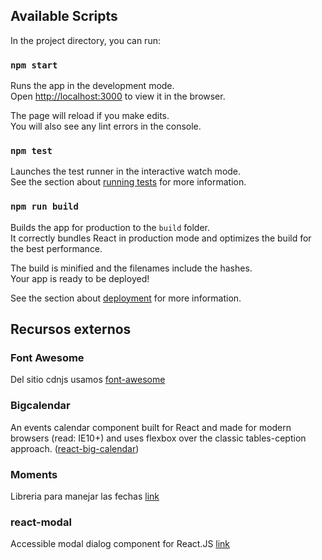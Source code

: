 
## Available Scripts

In the project directory, you can run:

### `npm start`

Runs the app in the development mode.<br />
Open [http://localhost:3000](http://localhost:3000) to view it in the browser.

The page will reload if you make edits.<br />
You will also see any lint errors in the console.

### `npm test`

Launches the test runner in the interactive watch mode.<br />
See the section about [running tests](https://facebook.github.io/create-react-app/docs/running-tests) for more information.

### `npm run build`

Builds the app for production to the `build` folder.<br />
It correctly bundles React in production mode and optimizes the build for the best performance.

The build is minified and the filenames include the hashes.<br />
Your app is ready to be deployed!

See the section about [deployment](https://facebook.github.io/create-react-app/docs/deployment) for more information.



## Recursos externos 

### Font Awesome

Del sitio cdnjs usamos [font-awesome](https://cdnjs.com/libraries/font-awesome)

### Bigcalendar

An events calendar component built for React and made for modern browsers (read: IE10+) and uses flexbox over the classic tables-ception approach. ([react-big-calendar](https://www.npmjs.com/package/react-big-calendar)) 

### Moments

Libreria para manejar las fechas
[link](https://momentjs.com/)

### react-modal

Accessible modal dialog component for React.JS
[link](https://www.npmjs.com/package/react-modal)
